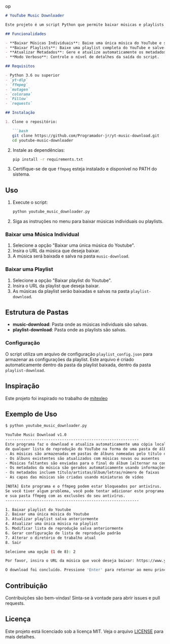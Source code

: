 op
```markdown
# YouTube Music Downloader

Este projeto é um script Python que permite baixar músicas e playlists do YouTube e salvá-las em pastas específicas. As músicas individuais são salvas na pasta `music-download`, enquanto as playlists são salvas na pasta `playlist-download`.

## Funcionalidades

- **Baixar Músicas Individuais**: Baixe uma única música do YouTube e salve-a na pasta `music-download`.
- **Baixar Playlists**: Baixe uma playlist completa do YouTube e salve-a na pasta `playlist-download`.
- **Atualizar Metadados**: Gere e atualize automaticamente os metadados das músicas, incluindo título, artista, álbum, letras e capa.
- **Modo Verboso**: Controle o nível de detalhes da saída do script.

## Requisitos

- Python 3.6 ou superior
- `yt-dlp`
- `ffmpeg`
- `mutagen`
- `colorama`
- `Pillow`
- `requests`

## Instalação

1. Clone o repositório:

   ```bash
   git clone https://github.com/Programador-jr/yt-music-download.git
   cd youtube-music-downloader
   ```

2. Instale as dependências:

   ```bash
   pip install -r requirements.txt
   ```

3. Certifique-se de que `ffmpeg` esteja instalado e disponível no PATH do sistema.

## Uso

1. Execute o script:

   ```bash
   python youtube_music_downloader.py
   ```

2. Siga as instruções no menu para baixar músicas individuais ou playlists.

### Baixar uma Música Individual

1. Selecione a opção "Baixar uma única música do Youtube".
2. Insira o URL da música que deseja baixar.
3. A música será baixada e salva na pasta `music-download`.

### Baixar uma Playlist

1. Selecione a opção "Baixar playlist do Youtube".
2. Insira o URL da playlist que deseja baixar.
3. As músicas da playlist serão baixadas e salvas na pasta `playlist-download`.

## Estrutura de Pastas

- **music-download**: Pasta onde as músicas individuais são salvas.
- **playlist-download**: Pasta onde as playlists são salvas.

### Configuração

O script utiliza um arquivo de configuração `playlist_config.json` para armazenar as configurações da playlist. Este arquivo é criado automaticamente dentro da pasta da playlist baixada, dentro da pasta `playlist-download`.

## Inspiração

Este projeto foi inspirado no trabalho de [mitexleo](https://github.com/mitexleo)

## Exemplo de Uso

```bash
$ python youtube_music_downloader.py

YouTube Music Download v1.0
-----------------------------------------------------------
Este programa faz o download e atualiza automaticamente uma cópia local
de qualquer lista de reprodução do YouTube na forma de uma pasta de álbum de música
- As músicas são armazenadas em pastas de álbuns nomeadas pelo título da playlist
- Os álbuns existentes são atualizados com músicas novas ou ausentes
- Músicas faltantes são enviadas para o final do álbum [alternar na configuração]
- Os metadados da música são gerados automaticamente usando informações do vídeo
- Os metadados incluem título/artistas/álbum/letras/número de faixas
- As capas das músicas são criadas usando miniaturas de vídeo

[NOTA] Este programa e o ffmpeg podem estar bloqueados por antivírus.
Se você tiver algum problema, você pode tentar adicionar este programa
e sua pasta ffmpeg com as exclusões do seu antivírus.
-----------------------------------------------------------

1. Baixar playlist do Youtube
2. Baixar uma única música do Youtube
3. Atualizar playlist salva anteriormente
4. Atualizar uma única música na playlist
5. Modificar lista de reprodução salva anteriormente
6. Gerar configuração de lista de reprodução padrão
7. Alterar o diretório de trabalho atual
8. Sair

Selecione uma opção (1 de 8): 2

Por favor, insira o URL da música que você deseja baixar: https://www.youtube.com/watch?v=exemplo

O download foi concluído. Pressione 'Enter' para retornar ao menu principal ou feche esta janela para finalizar.
```

## Contribuição

Contribuições são bem-vindas! Sinta-se à vontade para abrir issues e pull requests.

## Licença

Este projeto está licenciado sob a licença MIT. Veja o arquivo [LICENSE](LICENSE) para mais detalhes.
```